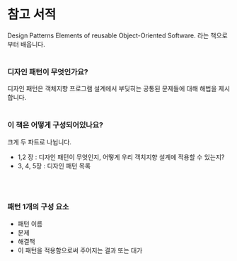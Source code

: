 # 참고 서적
Design Patterns Elements of reusable Object-Oriented Software. 라는 책으로부터 배웁니다.
<br>
<br>

### 디자인 패턴이 무엇인가요?
디자인 패턴은 객체지향 프로그램 설계에서 부딪히는 공통된 문제들에 대해 해법을 제시합니다.
<br>
<br>

### 이 책은 어떻게 구성되어있나요?
크게 두 파트로 나뉩니다.
- 1,2 장 : 디자인 패턴이 무엇인지, 어떻게 우리 객치지향 설계에 적용할 수 있는지?
- 3, 4, 5장 : 디자인 패턴 목록
<br>
<br>

### 패턴 1개의 구성 요소 
- 패턴 이름
- 문제
- 해결책
- 이 패턴을 적용함으로써 주어지는 결과 또는 대가

